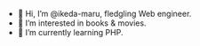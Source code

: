 - 👋 Hi, I’m @ikeda-maru, fledgling Web engineer.
- 👀 I’m interested in books & movies.
- 🌱 I’m currently learning PHP.
<!-- - 💞️ I’m looking to collaborate on ... -->
<!-- - 📫 How to reach me ... -->

<!---
ikeda-maru/ikeda-maru is a ✨ special ✨ repository because its `README.md` (this file) appears on your GitHub profile.
You can click the Preview link to take a look at your changes.
--->
